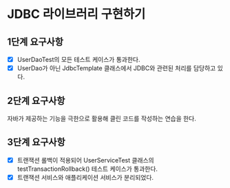 # JDBC 라이브러리 구현하기

## 1단계 요구사항

- [x] UserDaoTest의 모든 테스트 케이스가 통과한다.
- [x] UserDao가 아닌 JdbcTemplate 클래스에서 JDBC와 관련된 처리를 담당하고 있다.

## 2단계 요구사항
자바가 제공하는 기능을 극한으로 활용해 클린 코드를 작성하는 연습을 한다.

## 3단계 요구사항
- [x] 트랜잭션 롤백이 적용되어 UserServiceTest 클래스의 testTransactionRollback() 테스트 케이스가 통과한다.
- [x] 트랜잭션 서비스와 애플리케이션 서비스가 분리되었다.
